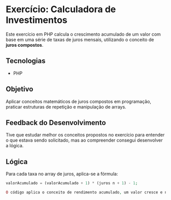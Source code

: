 # Exercício: Calculadora de Investimentos

Este exercício em PHP calcula o crescimento acumulado de um valor com base em uma série de taxas de juros mensais, utilizando o conceito de **juros compostos**.

## Tecnologias

- PHP 

## Objetivo

Aplicar conceitos matemáticos de juros compostos em programação, praticar estruturas de repetição e manipulação de arrays.

## Feedback do Desenvolvimento

Tive que estudar melhor os conceitos propostos no exercício para entender o que estava sendo solicitado, mas ao compreender consegui desenvolver a lógica.

## Lógica

Para cada taxa no array de juros, aplica-se a fórmula:

```php
valorAcumulado = (valorAcumulado + 1) * (juros n + 1) - 1;

O código aplica o conceito de rendimento acumulado, um valor cresce e no mês seguinte os juros são aplicados sobre o novo valor, e não sobre o inicial.




